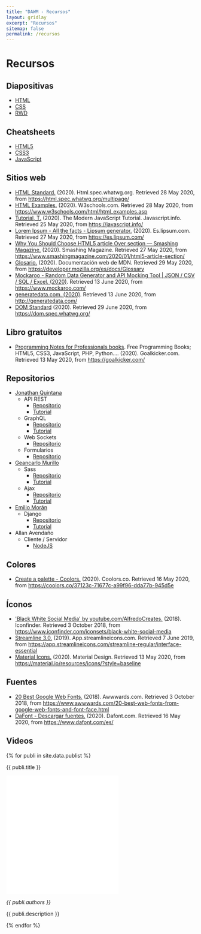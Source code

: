 ```yaml
---
title: "DAWM - Recursos"
layout: gridlay
excerpt: "Recursos"
sitemap: false
permalink: /recursos
---
```


# Recursos

## Diapositivas
 - [HTML](contenidos/diapositivas/HTML.rar)
 - [CSS](contenidos/diapositivas/CSS.rar)
 - [RWD](contenidos/diapositivas/RWD.rar)

## Cheatsheets

- [HTML5](contenidos/cheatsheets/HTML5-cheat-sheet.pdf)
- [CSS3](contenidos/cheatsheets/css3-cheat-sheet.pdf)
- [JavaScript](contenidos/cheatsheets/javascript_cheat_sheet.pdf)

## Sitios web

- [HTML Standard.](https://html.spec.whatwg.org/multipage/) (2020). Html.spec.whatwg.org. Retrieved 28 May 2020, from https://html.spec.whatwg.org/multipage/
- [HTML Examples.](https://www.w3schools.com/html/html_examples.asp) (2020). W3schools.com. Retrieved 28 May 2020, from https://www.w3schools.com/html/html_examples.asp
- [Tutorial, T.](https://javascript.info/) (2020). The Modern JavaScript Tutorial. Javascript.info. Retrieved 25 May 2020, from https://javascript.info/
- [Lorem Ipsum - All the facts - Lipsum generator.](https://es.lipsum.com/) (2020). Es.lipsum.com. Retrieved 27 May 2020, from https://es.lipsum.com/
- [Why You Should Choose HTML5 article Over section — Smashing Magazine.](https://www.smashingmagazine.com/2020/01/html5-article-section/) (2020). Smashing Magazine. Retrieved 27 May 2020, from https://www.smashingmagazine.com/2020/01/html5-article-section/
- [Glosario.](https://developer.mozilla.org/es/docs/Glossary) (2020). Documentación web de MDN. Retrieved 29 May 2020, from https://developer.mozilla.org/es/docs/Glossary
- [Mockaroo - Random Data Generator and API Mocking Tool | JSON / CSV / SQL / Excel. (2020)](https://www.mockaroo.com/). Retrieved 13 June 2020, from https://www.mockaroo.com/
- [generatedata.com. (2020)](http://generatedata.com/). Retrieved 13 June 2020, from http://generatedata.com/
- [DOM Standard](https://dom.spec.whatwg.org/) (2020). Retrieved 29 June 2020, from https://dom.spec.whatwg.org/

## Libro gratuitos

- [Programming Notes for Professionals books](https://goalkicker.com/). Free Programming Books; HTML5, CSS3, JavaScript, PHP, Python.... (2020). Goalkicker.com. Retrieved 13 May 2020, from https://goalkicker.com/

## Repositorios
   - [Jonathan Quintana](https://github.com/jquintanas?tab=repositories)
      - API REST
        - [Repositorio](https://github.com/jquintanas/api-rest)
        - [Tutorial](contenidos/tutoriales/REST.pdf)
      - GraphQL
        - [Repositorio](https://github.com/jquintanas/graphql-DAW)
        - [Tutorial](contenidos/tutoriales/GraphQL.pdf)
      - Web Sockets
        - [Repositorio](https://github.com/jquintanas/socketio)
      - Formularios
        - [Repositorio](https://github.com/jquintanas/expressForm)
   - [Geancarlo Murillo](https://github.com/gcmurillo)
     - Sass 
       - [Repositorio](https://github.com/gcmurillo/sass)
       - [Tutorial](https://github.com/gcmurillo/sass)
     - Ajax
       - [Repositorio](https://github.com/gcmurillo/ajax_tutorial)
       - [Tutorial](https://github.com/gcmurillo/ajax_tutorial)
   - [Emilio Morán](https://github.com/emiliomoran)
      - Django
        - [Repositorio](https://github.com/emiliomoran/Django_DAW_2S_2019)
        - [Tutorial](contenidos/tutoriales/Django.pdf)
   - Allan Avendaño
      - Cliente / Servidor
        - [NodeJS](https://github.com/DAWFIEC/DAWM/blob/gh-pages/contenidos/tutoriales/s%26c.rar)

## Colores
  - [Create a palette - Coolors.](https://coolors.co/37123c-71677c-a99f96-dda77b-945d5e) (2020). Coolors.co. Retrieved 16 May 2020, from https://coolors.co/37123c-71677c-a99f96-dda77b-945d5e
 
## Íconos
  - ['Black White Social Media' by youtube.com/AlfredoCreates.](https://www.iconfinder.com/iconsets/black-white-social-media) (2018). Iconfinder. Retrieved 3 October 2018, from https://www.iconfinder.com/iconsets/black-white-social-media
  - [Streamline 3.0.](https://app.streamlineicons.com/streamline-regular/interface-essential) (2019). App.streamlineicons.com. Retrieved 7 June 2019, from https://app.streamlineicons.com/streamline-regular/interface-essential
  - [Material Icons.](https://material.io/resources/icons/?style=baseline) (2020). Material Design. Retrieved 13 May 2020, from https://material.io/resources/icons/?style=baseline

## Fuentes
  - [20 Best Google Web Fonts.](https://www.awwwards.com/20-best-web-fonts-from-google-web-fonts-and-font-face.html) (2018). Awwwards.com. Retrieved 3 October 2018, from https://www.awwwards.com/20-best-web-fonts-from-google-web-fonts-and-font-face.html
  - [DaFont - Descargar fuentes.](https://www.dafont.com/es/) (2020). Dafont.com. Retrieved 16 May 2020, from https://www.dafont.com/es/

## Videos

{% for publi in site.data.publist %}
<div class="row">
 <div class="col-sm-6 clearfix">
  <div class="well">
   <p><pubtit>{{ publi.title }}</pubtit></p>
   <iframe width="auto" height="315" src="{{ publi.link.url }}" frameborder="0" allow="accelerometer; autoplay; encrypted-media; gyroscope; picture-in-picture" allowfullscreen></iframe>
   <p><em>{{ publi.authors }}</em></p>
   <p> {{ publi.description }}</p>
 </div>
</div>
{% endfor %}

<p> &nbsp; </p>
